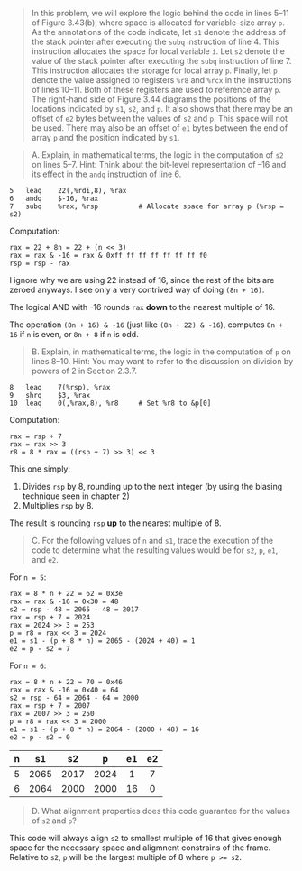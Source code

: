 > In this problem, we will explore the logic behind the code in lines 5–11 of
> Figure 3.43(b), where space is allocated for variable-size array `p`. As the
> annotations of the code indicate, let `s1` denote the address of the stack
> pointer after executing the `subq` instruction of line 4. This instruction
> allocates the space for local variable `i`. Let `s2` denote the value of the
> stack pointer after executing the `subq` instruction of line 7. This
> instruction allocates the storage for local array `p`. Finally, let `p` denote
> the value assigned to registers `%r8` and `%rcx` in the instructions of lines
> 10–11. Both of these registers are used to reference array `p`. The right-hand
> side of Figure 3.44 diagrams the positions of the locations indicated by `s1`,
> `s2`, and `p`. It also shows that there may be an offset of `e2` bytes between
> the values of `s2` and `p`. This space will not be used. There may also be an
> offset of `e1` bytes between the end of array `p` and the position indicated
> by `s1`.

> A. Explain, in mathematical terms, the logic in the computation of `s2` on
> lines 5–7. Hint: Think about the bit-level representation of –16 and its
> effect in the `andq` instruction of line 6.

```Assembly
5   leaq    22(,%rdi,8), %rax
6   andq    $-16, %rax
7   subq    %rax, %rsp          # Allocate space for array p (%rsp = s2)
```

Computation:
```
rax = 22 + 8n = 22 + (n << 3)
rax = rax & -16 = rax & 0xff ff ff ff ff ff ff f0
rsp = rsp - rax
```
I ignore why we are using 22 instead of 16, since the rest of the bits are
zeroed anyways. I see only a very contrived way of doing `(8n + 16)`.

The logical AND with -16 rounds `rax` **down** to the nearest multiple of 16.

The operation `(8n + 16) & -16` (just like `(8n + 22) & -16`), computes
`8n + 16` if `n` is even, or `8n + 8` if `n` is odd.

> B. Explain, in mathematical terms, the logic in the computation of `p` on
> lines 8–10. Hint: You may want to refer to the discussion on division by
> powers of 2 in Section 2.3.7.

```Assembly
8   leaq    7(%rsp), %rax
9   shrq    $3, %rax
10  leaq    0(,%rax,8), %r8     # Set %r8 to &p[0]
```

Computation:
```
rax = rsp + 7
rax = rax >> 3
r8 = 8 * rax = ((rsp + 7) >> 3) << 3
```

This one simply:
1. Divides `rsp` by 8, rounding up to the next integer (by using the biasing
   technique seen in chapter 2)
2. Multiplies `rsp` by 8.

The result is rounding `rsp` **up** to the nearest multiple of 8.

> C. For the following values of `n` and `s1`, trace the execution of the code
> to determine what the resulting values would be for `s2`, `p`, `e1`, and `e2`.

For `n = 5`:
```
rax = 8 * n + 22 = 62 = 0x3e
rax = rax & -16 = 0x30 = 48
s2 = rsp - 48 = 2065 - 48 = 2017
rax = rsp + 7 = 2024
rax = 2024 >> 3 = 253
p = r8 = rax << 3 = 2024
e1 = s1 - (p + 8 * n) = 2065 - (2024 + 40) = 1
e2 = p - s2 = 7
```

For `n = 6`:
```
rax = 8 * n + 22 = 70 = 0x46
rax = rax & -16 = 0x40 = 64
s2 = rsp - 64 = 2064 - 64 = 2000
rax = rsp + 7 = 2007
rax = 2007 >> 3 = 250
p = r8 = rax << 3 = 2000
e1 = s1 - (p + 8 * n) = 2064 - (2000 + 48) = 16
e2 = p - s2 = 0
```

| n |  s1  |  s2  |   p  | e1 | e2 |
|:-:|:----:|:----:|:----:|:--:|:--:|
| 5 | 2065 | 2017 | 2024 |  1 |  7 |
| 6 | 2064 | 2000 | 2000 | 16 |  0 |

> D. What alignment properties does this code guarantee for the values of `s2`
> and `p`?

This code will always align `s2` to smallest multiple of 16 that gives enough
space for the necessary space and aligmnent constrains of the frame. Relative to
`s2`, `p` will be the largest multiple of 8 where `p >= s2`.
